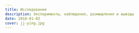 ```yaml
---
title: Исследования
description: Эксперименты, наблюдения, размышления и выводы
date: 2018-01-02
cover: jj-ying.jpg
---
```

